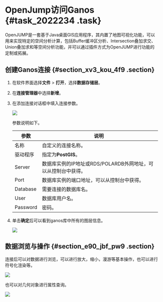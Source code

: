 # OpenJump访问Ganos {#task_2022234 .task}

OpenJUMP是一套基于Java桌面GIS应用程序，其内置了地图可视化功能，可以用来实现特定的空间分析计算，包括Buffer缓冲区分析、Intersection叠加求交、Union叠加求和等空间分析功能，并可以通过插件方式为OpenJUMP进行功能的定制或拓展。

## 创建Ganos连接 {#section_xv3_kou_4f9 .section}

1.  在软件界面选择**文件** \> **打开**，选择**数据存储层**。
2.  在**连接管理器**中选择**新增**。
3.  在添加连接对话框中填入连接参数。 

    ![](http://static-aliyun-doc.oss-cn-hangzhou.aliyuncs.com/assets/img/1605559/156773815958804_zh-CN.png)

    参数说明如下。

    |参数|说明|
    |--|--|
    |名称|自定义的连接名称。|
    |驱动程序|指定为**PostGIS**。|
    |Server|数据库实例的IP地址或RDS/POLARDB外网地址，可以从控制台中获得。|
    |Port|数据库实例的端口地址，可以从控制台中获得。|
    |Database|需要连接的数据库名。|
    |User|数据库用户名。|
    |Password|密码。|

4.  单击**确定**后可以看到ganos库中所有的图层信息。 

    ![](http://static-aliyun-doc.oss-cn-hangzhou.aliyuncs.com/assets/img/1605559/156773815958806_zh-CN.png)


## 数据浏览与操作 {#section_e90_jbf_pw9 .section}

连接后可以对数据进行浏览，可以进行放大，缩小，漫游等基本操作，也可以进行符号化渲染等。

![](http://static-aliyun-doc.oss-cn-hangzhou.aliyuncs.com/assets/img/1605559/156773816058807_zh-CN.png)

也可以对几何对象进行属性查询。

![](http://static-aliyun-doc.oss-cn-hangzhou.aliyuncs.com/assets/img/1605559/156773816058808_zh-CN.png)

